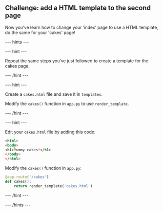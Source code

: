 ## Challenge: add a HTML template to the second page

Now you've learn how to change your 'index' page to use a HTML template, do the same for your 'cakes' page!

--- hints ---

--- hint ---

Repeat the same steps you've just followed to create a template for the cakes page.

--- /hint ---

--- hint ---

Create a `cakes.html` file and save it in `templates`.

Modify the `cakes()` function in `app.py` to use `render_template`.

--- /hint ---

--- hint ---

Edit your `cakes.html` file by adding this code:

```html
<html>
<body>
<h1>Yummy cakes!</h1>
</body>
</html>
```

Modify the `cakes()` function in `app.py`:

```python
@app.route('/cakes')
def cakes():
    return render_template('cakes.html')
```

--- /hint ---

--- /hints ---
